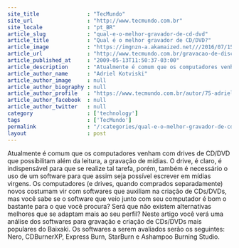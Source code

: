 ```yaml
---
site_title               : "TecMundo"
site_url                 : "http://www.tecmundo.com.br"
site_locale              : "pt_BR"
article_slug             : "qual-e-o-melhor-gravador-de-cd-dvd"
article_title            : "Qual é o melhor gravador de CD/DVD?"
article_image            : "https://imgnzn-a.akamaized.net///2016/07/15/15172055369003-t1200x480.jpg"
article_url              : "http://www.tecmundo.com.br/gravacao-de-disco/2093-qual-e-o-melhor-gravador-de-cd-dvd-.htm"
article_published_at     : "2009-05-13T11:50:37-03:00"
article_description      : "Atualmente é comum que os computadores venham com drives de CD/DVD que possibilitam além da leitura, a gravação de mídias. O drive, é claro, é indispensável para que se realize tal tarefa, porém, também é necessário o uso de um software para que assim seja possível escrever em mídias virgens. Os computadores (e drives, quando comprados separadamente) novos costumam vir com softwares que auxiliam na criação de CDs/DVDs, mas você sabe se o software que veio junto com seu computador é bom o bastante para o que você procura? Será que não existem alternativas melhores que se adaptam mais ao seu perfil? Neste artigo você verá uma análise dos softwares para gravação e criação de CDs/DVDs mais populares do Baixaki. Os softwares a serem avaliados serão os seguintes: Nero, CDBurnerXP, Express Burn, StarBurn e Ashampoo Burning Studio."
article_author_name      : "Adriel Kotviski"
article_author_image     : null
article_author_biography : null
article_author_profile   : "https://www.tecmundo.com.br/autor/75-adriel-kotviski/"
article_author_facebook  : null
article_author_twitter   : null
category                 : ['technology']
tags                     : ['TecMundo']
permalink                : "/:categories/qual-e-o-melhor-gravador-de-cd-dvd/"
layout                   : post
---
```


Atualmente é comum que os computadores venham com drives de CD/DVD que possibilitam além da leitura, a gravação de mídias. O drive, é claro, é indispensável para que se realize tal tarefa, porém, também é necessário o uso de um software para que assim seja possível escrever em mídias virgens. Os computadores (e drives, quando comprados separadamente) novos costumam vir com softwares que auxiliam na criação de CDs/DVDs, mas você sabe se o software que veio junto com seu computador é bom o bastante para o que você procura? Será que não existem alternativas melhores que se adaptam mais ao seu perfil? Neste artigo você verá uma análise dos softwares para gravação e criação de CDs/DVDs mais populares do Baixaki. Os softwares a serem avaliados serão os seguintes: Nero, CDBurnerXP, Express Burn, StarBurn e Ashampoo Burning Studio.
